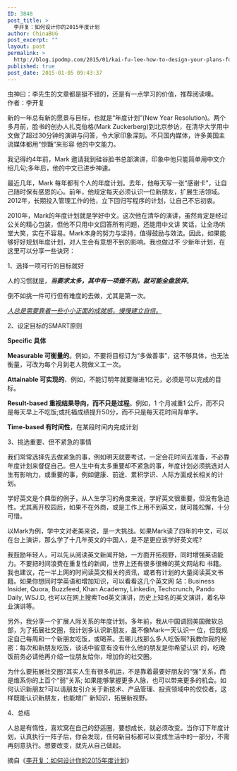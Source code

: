 ```yaml
---
ID: 3848
post_title: >
  李开复：如何设计你的2015年度计划
author: ChinaBUG
post_excerpt: ""
layout: post
permalink: >
  http://blog.ipodmp.com/2015/01/kai-fu-lee-how-to-design-your-plans-for-2015.html
published: true
post_date: 2015-01-05 09:43:37
---
```

<div class="post_thumbnail">虫神曰：李先生的文章都是挺不错的，还是有一点学习的价值，推荐阅读噢。</div>
<div class="post_thumbnail"></div>
作者：李开复

新的一年总有新的愿景与目标，也就是“年度计划”(New Year Resolution)。两个多月前，脸书的创办人扎克伯格(Mark Zuckerberg)到北京参访，在清华大学用中文做了超过30分钟的演讲与问答，令大家印象深刻。不只国内媒体，许多美国主流媒体都用“惊豔”来形容 他的中文能力。

我记得约4年前，Mark 邀请我到硅谷脸书总部演讲，印象中他只能简单用中文介绍几句;多年后，他的中文已进步神速。

最近几年，Mark 每年都有个人的年度计划。去年，他每天写一张“感谢卡”，让自己随时保有感恩的心。前年，他规定每天必须认识一位新朋友，扩展生活领域。2012年，长期投入管理工作的他，立下回归写程序的计划，让自己不忘初衷。

2010年，Mark的年度计划就是学好中文。这次他在清华的演讲，虽然肯定是经过公关的精心包装，但他不只用中文回答所有问题，还能用中文讲 笑话，让全场哄堂大笑，实在不容易。Mark本身的努力与坚持，值得鼓励与效法。因此，如果能够好好规划年度计划，对人生会有意想不到的影响。我也做过不 少新年计划，在这里可以分享一些诀窍：

1、选择一项可行的目标就好

人的习惯就是，<em><strong>当要求太多，其中有一项做不到，就可能全盘放弃</strong></em>。

倒不如挑一件可行但有难度的去做，尤其是第一次。

<em><span style="text-decoration: underline;">人总是需要靠着一些小小正面的成就感，慢慢建立自信。</span></em>

2、设定目标的SMART原则

<strong>Specific 具体</strong>

<strong>Measurable 可衡量的</strong>。例如，不要将目标订为“多做善事”，这不够具体，也无法衡量，可改为每个月到老人院做义工一次。

<strong>Attainable 可实现的</strong>、例如，不能订明年就要赚进1亿元，必须是可以完成的目标。

<strong>Result-based 重视结果导向，而不只是过程</strong>。例如，1 个月减重1 公斤，而不只是每天早上不吃饭;或托福成绩提升50分，而不只是每天花时间背单字。

<strong>Time-based 有时间性</strong>，在某段时间内完成计划

3、挑选重要、但不紧急的事情

我们常常选择先去做紧急的事，例如明天就要考试，一定会花时间去准备，不必靠年度计划来督促自己。但人生中有太多重要却不紧急的事，年度计划必须挑选对人生有影响力，或重要的事，例如健康、前途、累积学识、人际方面成长相关的计划。

学好英文是个典型的例子，从人生学习的角度来说，学好英文很重要，但没有急迫性。尤其离开校园后，如果不在外商，或是工作上用不到英文，就可能松懈，十分可惜。

以Mark为例，学中文对老美来说，是一大挑战。如果Mark读了四年的中文，可以在台上演讲，那么学了十几年英文的中国人，是不是更应该学好英文呢?

我鼓励年轻人，可以先从阅读英文新闻开始，一方面开拓视野，同时增强英语能力。不要把时间浪费在重复性的新闻，世界上还有很多很棒的英文网站和 书籍。我也建议，花一半上网的时间读英文相关的资讯，或者有计划的大量阅读英文书籍。如果你想同时学英语和增加知识，可以看看这几个英文网 站：Business Insider, Quora, Buzzfeed, Khan Academy, Linkedin, Techcrunch, Pando Daily, WSJ.D, 也可以在网上搜索Ted英文演讲，历史上知名的英文演讲，着名毕业演讲等。

另外，我分享一个扩展人际关系的年度计划。多年前，我从中国调回美国微软总部，为了拓展社交圈，我计划多认识新朋友，虽不像Mark一天认识一 位，但我规定自己每周和一个新朋友吃饭，或喝茶。去哪儿找那么多人吃饭啊?我教你我的秘密：每次和新朋友吃饭，谈话中留意有没有什么他的朋友是你希望认识 的，吃晚饭前务必请他再介绍一位朋友给你，增加你的社交圈。

为什么要拓展社交圈?其实人生有很多机运，不是靠着最要好朋友的“强”关系，而是维系你的上百个“弱”关系; 如果能够掌握更多人脉，也可以带来更多的机会。如何认识新朋友?可以请朋友引介关于新技术、产品管理、投资领域中的佼佼者，这样既能认识新朋友，也能增广 新知识，拓展新视野。

4、总结

人总是有惰性，喜欢窝在自己的舒适圈，要想成长，就必须改变。当你订下年度计划，认真执行一阵子后，你会发现，任何新目标都可以变成生活中的一部分，不需再刻意执行。想要改变，就先从自己做起。

摘自《<a href="http://www.lieyunwang.com/archives/68267" target="_blank">李开复：如何设计你的2015年度计划</a>》